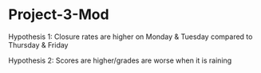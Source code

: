 # Project-3-Mod

Hypothesis 1: Closure rates are higher on Monday & Tuesday compared to Thursday & Friday

Hypothesis 2: Scores are higher/grades are worse when it is raining
